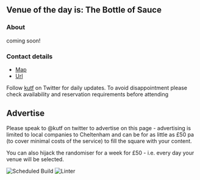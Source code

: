 <!-- lunch_item starts -->
## Venue of the day is: The Bottle of Sauce

### About

coming soon!

### Contact details

- [Map](https://www.google.com/maps/place/The%20Bottle%20of%20Sauce+Cheltenham/)
- [Url](https://dodopubs.com/locations/the-bottle-of-sauce/)

<!-- lunch_item ends -->


Follow [kutf](https://twitter.com/kutf) on Twitter for daily updates. To avoid disappointment please check availability and reservation requirements before attending

## Advertise

Please speak to @kutf on twitter to advertise on this page - advertising is limited to local companies to Cheltenham and can be for as little as £50 pa (to cover minimal costs of the service) to fill the square with your content.

You can also hijack the randomiser for a week for £50 - i.e. every day your venue will be selected.

![Scheduled Build](https://github.com/Cheltenham-Open-Data/lunches/workflows/Scheduled%20Build/badge.svg)
![Linter](https://github.com/Cheltenham-Open-Data/lunches//workflows/Linter/badge.svg)
